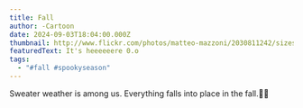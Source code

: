 ```yaml
---
title: Fall
author: -Cartoon
date: 2024-09-03T18:04:00.000Z
thumbnail: http://www.flickr.com/photos/matteo-mazzoni/2030811242/sizes/l/in/photostream/
featuredText: It's heeeeeere 0.o
tags:
  - "#fall #spookyseason"
---
```

Sweater weather is among us. Everything falls into place in the fall.🤫🍂
